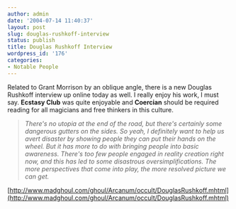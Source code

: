 ```yaml
---
author: admin
date: '2004-07-14 11:40:37'
layout: post
slug: douglas-rushkoff-interview
status: publish
title: Douglas Rushkoff Interview
wordpress_id: '176'
categories:
- Notable People
---
```


Related to Grant Morrison by an oblique angle, there is a new Douglas
Rushkoff interview up online today as well. I really enjoy his work, I
must say. **Ecstasy Club** was quite enjoyable and **Coercian** should
be required reading for all magicians and free thinkers in this culture.

> *There's no utopia at the end of the road, but there's certainly some
> dangerous gutters on the sides. So yeah, I definitely want to help us
> avert disaster by showing people they can put their hands on the
> wheel. But it has more to do with bringing people into basic
> awareness. There's too few people engaged in reality creation right
> now, and this has led to some disastrous oversimplifications. The more
> perspectives that come into play, the more resolved picture we can
> get.*

[http://www.madghoul.com/ghoul/Arcanum/occult/DouglasRushkoff.mhtml](http://www.madghoul.com/ghoul/Arcanum/occult/DouglasRushkoff.mhtml)
